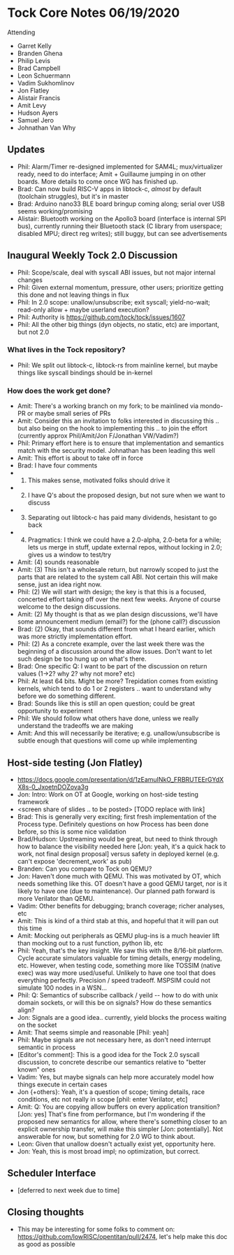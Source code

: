 # Tock Core Notes 06/19/2020

Attending
 - Garret Kelly
 - Branden Ghena
  - Philip Levis
  - Brad Campbell
  - Leon Schuermann
  - Vadim Sukhomlinov
  - Jon Flatley
  - Alistair Francis
  - Amit Levy
  - Hudson Ayers
  - Samuel Jero
  - Johnathan Van Why

## Updates
 * Phil: Alarm/Timer re-designed implemented for SAM4L; mux/virtualizer ready, need to do interface; Amit + Guillaume jumping in on other boards. More details to come once WG has finished up.
  * Brad: Can now build RISC-V apps in libtock-c, *almost* by default (toolchain struggles), but it's in master
  * Brad: Arduino nano33 BLE board bringup coming along; serial over USB seems working/promising
  * Alistair: Bluetooth working on the Apollo3 board (interface is internal SPI bus), currently running their Bluetooth stack (C library from userspace; disabled MPU; direct reg writes); still buggy, but can see advertisements

## Inaugural Weekly Tock 2.0 Discussion
 * Phil: Scope/scale, deal with syscall ABI issues, but not major internal changes
 * Phil: Given external momentum, pressure, other users; prioritize getting this done and not leaving things in flux
 * Phil: In 2.0 scope: unallow/unsubscribe; exit syscall; yield-no-wait; read-only allow + maybe userland execution?
 * Phil: Authority is https://github.com/tock/tock/issues/1607
 * Phil: All the other big things (dyn objects, no static, etc) are important, but not 2.0

 ### What lives in the Tock repository?
 * Phil: We split out libtock-c, libtock-rs from mainline kernel, but maybe things like syscall bindings should be in-kernel

 ### How does the work get done?
 * Amit: There's a working branch on my fork; to be mainlined via mondo-PR or maybe small series of PRs
 * Amit: Consider this an invitation to folks interested in discussing this .. but also being on the hook to implementing this .. to join the effort (currently approx Phil/Amit/Jon F/Jonathan VW/Vadim?)
 * Phil: Primary effort here is to ensure that implementation and semantics match with the security model. Johnathan has been leading this well
 * Amit: This effort is about to take off in force
 * Brad: I have four comments
 * 1) This makes sense, motivated folks should drive it
 * 2) I have Q's about the proposed design, but not sure when we want to discuss
 * 3) Separating out libtock-c has paid many dividends, hesistant to go back
 * 4) Pragmatics: I think we could have a 2.0-alpha, 2.0-beta for a while; lets us merge in stuff, update external repos, without locking in 2.0; gives us a window to test/try
 * Amit: (4) sounds reasonable
 * Amit: (3) This isn't a wholesale return, but narrowly scoped to just the parts that are related to the system call ABI. Not certain this will make sense, just an idea right now.
 * Phil: (2) We will start with design; the key is that this is a focused, concerted effort taking off over the next few weeks. Anyone of course welcome to the design discussions.
 * Amit: (2) My thought is that as we plan design discussions, we'll have some announcement medium (email?) for the (phone call?) discussion
 * Brad: (2) Okay, that sounds different from what I heard earlier, which was more strictly implementation effort.
 * Phil: (2) As a concrete example, over the last week there was the beginning of a discussion around the allow issues. Don't want to let such design be too hung up on what's there.
 * Brad: One specific Q: I want to be part of the discussion on return values (1->2? why 2? why not more? etc)
 * Phil: At least 64 bits. Might be more? Trepidation comes from existing kernels, which tend to do 1 or 2 registers .. want to understand why before we do something different.
 * Brad: Sounds like this is still an open question; could be great opportunity to experiment
 * Phil: We should follow what others have done, unless we really understand the tradeoffs we are making
 * Amit: And this will necessarily be iterative; e.g. unallow/unsubscribe is subtle enough that questions will come up while implementing

## Host-side testing (Jon Flatley)
 * https://docs.google.com/presentation/d/1zEamuINkO_FRBRUTEErGYdXX8s-0_JxoetnDOZova3g
 * Jon: Intro: Work on OT at Google, working on host-side testing framework
 * <screen share of slides .. to be posted> [TODO replace with link]
 * Brad: This is generally very exciting; first fresh implementation of the Process type. Definitely questions on how Process has been done before, so this is some nice validation
 * Brad/Hudson: Upstreaming would be great, but need to think through how to balance the visibility needed here [Jon: yeah, it's a quick hack to work, not final design proposal] versus safety in deployed kernel (e.g. can't expose 'decrement_work' as pub)
 * Branden: Can you compare to Tock on QEMU?
 * Jon: Haven't done much with QEMU. This was motivated by OT, which needs something like this. OT doesn't have a good QEMU target, nor is it likely to have one (due to maintenance). Our planned path forward is more Verilator than QEMU.
 * Vadim: Other benefits for debugging; branch coverage; richer analyses, etc
 * Amit: This is kind of a third stab at this, and hopeful that it will pan out this time
 * Amit: Mocking out peripherals as QEMU plug-ins is a much heavier lift than mocking out to a rust function, python lib, etc
 * Phil: Yeah, that's the key insight. We saw this with the 8/16-bit platform. Cycle accurate simulators valuable for timing details, energy modeling, etc. However, when testing code, something more like TOSSIM (native exec) was way more used/useful. Unlikely to have one tool that does everything perfectly. Precision / speed tradeoff. MSPSIM could not simulate 100 nodes in a WSN...
 * Phil: Q: Semantics of subscribe callback / yeild -- how to do with unix domain sockets, or will this be on signals? How do these semantics align?
 * Jon: Signals are a good idea.. currently, yield blocks the process waiting on the socket
 * Amit: That seems simple and reasonable [Phil: yeah]
 * Phil: Maybe signals are not necessary here, as don't need interrupt semantic in process
 * [Editor's comment]: This is a good idea for the Tock 2.0 syscall discussion, to concrete describe our semantics relative to "better known" ones
 * Vadim: Yes, but maybe signals can help more accurately model how things execute in certain cases
 * Jon {+others}: Yeah, it's a question of scope; timing details, race conditions, etc not really in scope [phil: enter Verilator, etc]
 * Amit: Q: You are copying allow buffers on every application transition? [Jon: yes] That's fine from performance, but I'm wondering if the proposed new semantics for allow, where there's something closer to an explicit ownership transfer, will make this simpler [Jon: potentially]. Not answerable for now, but something for 2.0 WG to think about.
 * Leon: Given that unallow doesn't actually exist yet, opportunity here.
 * Jon: Yeah, this is most broad impl; no optimization, but correct.

## Scheduler Interface
 * [deferred to next week due to time]

## Closing thoughts
 * This may be interesting for some folks to comment on: https://github.com/lowRISC/opentitan/pull/2474, let's help make this doc as good as possible
